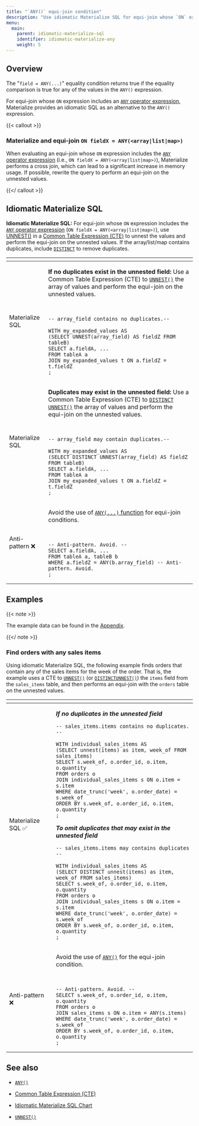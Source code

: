 ```yaml
---
title: "`ANY()` equi-join condition"
description: "Use idiomatic Materialize SQL for equi-join whose `ON` expression includes the `ANY()` operator."
menu:
  main:
    parent: idiomatic-materialize-sql
    identifier: idiomatic-materialize-any
    weight: 5
---
```


## Overview

The "`field = ANY(...)`" equality condition returns true if the equality
comparison is true for any of the values in the `ANY()` expression.

For equi-join whose `ON` expression includes an [`ANY` operator
expression](/sql/functions/#expression-bool_op-any),
Materialize provides an idiomatic SQL as an alternative to the `ANY()`
expression.

{{< callout >}}

### Materialize and equi-join `ON fieldX = ANY(<array|list|map>)`

When evaluating an equi-join whose `ON` expression includes the [`ANY` operator
expression](/sql/functions/#expression-bool_op-any)
(i.e., `ON fieldX = ANY(<array|list|map>)`), Materialize performs a cross join,
which can lead to a significant increase in memory usage. If possible, rewrite
the query to perform an equi-join on the unnested values.

{{</ callout >}}

## Idiomatic Materialize SQL

**Idiomatic Materialize SQL:**  For equi-join whose `ON` expression includes
the [`ANY` operator expression](/sql/functions/#expression-bool_op-any) (`ON
fieldX = ANY(<array|list|map>)`), use [UNNEST()](/sql/functions/#unnest) in a
[Common Table Expression (CTE)](/sql/select/#common-table-expressions-ctes) to
unnest the values and perform the equi-join on the unnested values. If the
array/list/map contains duplicates, include [`DISTINCT`](/sql/select/#select-distinct) to remove duplicates.

<table>
<thead>
<tr>
<th></th>
<th></th>
</tr>
</thead>
<tbody>
<tr>
<td><blue>Materialize SQL</blue></td>
<td class="copyableCode">

**If no duplicates exist in the unnested field:** Use a Common Table
Expression (CTE) to [`UNNEST()`](/sql/functions/#unnest) the array of values and
perform the equi-join on the unnested values.

<br>
<div style="background-color: var(--code-block)">

```mzsql
-- array_field contains no duplicates.--

WITH my_expanded_values AS
(SELECT UNNEST(array_field) AS fieldZ FROM tableB)
SELECT a.fieldA, ...
FROM tableA a
JOIN my_expanded_values t ON a.fieldZ = t.fieldZ
;
```

</td>
</tr>
<tr>
<td><blue>Materialize SQL</blue></td>
<td class="copyableCode">

**Duplicates may exist in the unnested field:** Use a Common Table
Expression (CTE) to [`DISTINCT`](/sql/select/#select-distinct)
[`UNNEST()`](/sql/functions/#unnest) the array of values and perform the
equi-join on the unnested values.

<br>
<div style="background-color: var(--code-block)">


```mzsql
-- array_field may contain duplicates.--

WITH my_expanded_values AS
(SELECT DISTINCT UNNEST(array_field) AS fieldZ FROM tableB)
SELECT a.fieldA, ...
FROM tableA a
JOIN my_expanded_values t ON a.fieldZ = t.fieldZ
;
```

</td>
</tr>
<tr>
<td><red>Anti-pattern</red> ❌</td>
<td>

<red>Avoid the use of [`ANY(...)` function](/sql/functions/#expression-bool_op-any) for equi-join
conditions.</red>

<br>
<div style="background-color: var(--code-block)">

```nofmt
-- Anti-pattern. Avoid. --
SELECT a.fieldA, ...
FROM tableA a, tableB b
WHERE a.fieldZ = ANY(b.array_field) -- Anti-pattern. Avoid.
;

```

</div>
</td>
</tr>

</tbody>
</table>


## Examples

{{< note >}}

The example data can be found in the
[Appendix](/transform-data/idiomatic-materialize-sql/appendix/example-orders).

{{</ note >}}

### Find orders with any sales items

Using idiomatic Materialize SQL, the following example finds orders that contain
any of the sales items for the week of the order. That is, the example uses a
CTE to [`UNNEST()`](/sql/functions/#unnest) (or
[`DISTINCT`](/sql/select/#select-distinct)[`UNNEST()`](/sql/functions/#unnest))
the `items` field from the `sales_items` table, and then performs an equi-join
with the `orders` table on the unnested values.

<table>
<thead>
<tr>
<th></th>
<th></th>
</tr>
</thead>
<tbody>

<tr>
<td><blue>Materialize SQL</blue> ✅</td>
<td class="copyableCode">

***If no duplicates in the unnested field***

```mzsql
-- sales_items.items contains no duplicates. --

WITH individual_sales_items AS
(SELECT unnest(items) as item, week_of FROM sales_items)
SELECT s.week_of, o.order_id, o.item, o.quantity
FROM orders o
JOIN individual_sales_items s ON o.item = s.item
WHERE date_trunc('week', o.order_date) = s.week_of
ORDER BY s.week_of, o.order_id, o.item, o.quantity
;
```

***To omit duplicates that may exist in the unnested field***

```mzsql
-- sales_items.items may contains duplicates --

WITH individual_sales_items AS
(SELECT DISTINCT unnest(items) as item, week_of FROM sales_items)
SELECT s.week_of, o.order_id, o.item, o.quantity
FROM orders o
JOIN individual_sales_items s ON o.item = s.item
WHERE date_trunc('week', o.order_date) = s.week_of
ORDER BY s.week_of, o.order_id, o.item, o.quantity
;
```

</td>
</tr>

<tr>
<td><red>Anti-pattern</red> ❌</td>
<td>

<red>Avoid the use of [`ANY()`](/sql/functions/#expression-bool_op-any) for the equi-join condition.</red>

<br>
<div style="background-color: var(--code-block)">

```nofmt
-- Anti-pattern. Avoid. --
SELECT s.week_of, o.order_id, o.item, o.quantity
FROM orders o
JOIN sales_items s ON o.item = ANY(s.items)
WHERE date_trunc('week', o.order_date) = s.week_of
ORDER BY s.week_of, o.order_id, o.item, o.quantity
;
```

</div>

</td>
</tr>

</tbody>
</table>

## See also

- [`ANY()`](/sql/functions/#expression-bool_op-any)

- [Common Table Expression (CTE)](/sql/select/#common-table-expressions-ctes)

- [Idiomatic Materialize SQL
  Chart](/transform-data/idiomatic-materialize-sql/appendix/idiomatic-sql-chart/)

- [`UNNEST()`](/sql/functions/#unnest)
